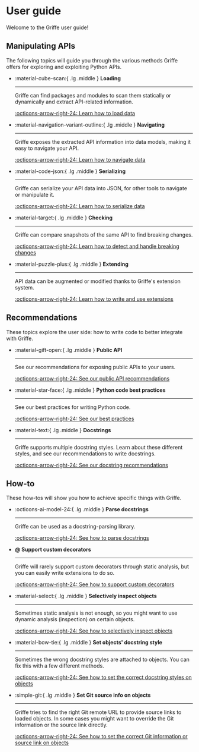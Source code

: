 # User guide

Welcome to the Griffe user guide!

## Manipulating APIs

The following topics will guide you through the various methods Griffe offers for exploring and exploiting Python APIs.

<div class="grid cards" markdown>

- :material-cube-scan:{ .lg .middle } **Loading**

    ---

    Griffe can find packages and modules to scan them statically or dynamically and extract API-related information.

    [:octicons-arrow-right-24: Learn how to load data](users/loading.md)

- :material-navigation-variant-outline:{ .lg .middle } **Navigating**

    ---

    Griffe exposes the extracted API information into data models, making it easy to navigate your API.

    [:octicons-arrow-right-24: Learn how to navigate data](users/navigating.md)

- :material-code-json:{ .lg .middle } **Serializing**

    ---

    Griffe can serialize your API data into JSON, for other tools to navigate or manipulate it.

    [:octicons-arrow-right-24: Learn how to serialize data](users/serializing.md)

- :material-target:{ .lg .middle } **Checking**

    ---

    Griffe can compare snapshots of the same API to find breaking changes.

    [:octicons-arrow-right-24: Learn how to detect and handle breaking changes](users/checking.md)

- :material-puzzle-plus:{ .lg .middle } **Extending**

    ---

    API data can be augmented or modified thanks to Griffe's extension system.

    [:octicons-arrow-right-24: Learn how to write and use extensions](users/extending.md)

</div>

## Recommendations

These topics explore the user side: how to write code to better integrate with Griffe.

<div class="grid cards" markdown>

- :material-gift-open:{ .lg .middle } **Public API**

    ---

    See our recommendations for exposing public APIs to your users.

    [:octicons-arrow-right-24: See our public API recommendations](users/recommendations/public-apis.md)

- :material-star-face:{ .lg .middle } **Python code best practices**

    ---

    See our best practices for writing Python code.

    [:octicons-arrow-right-24: See our best practices](users/recommendations/python-code.md)

- :material-text:{ .lg .middle } **Docstrings**

    ---

    Griffe supports multiple docstring styles. Learn about these different styles, and see our recommendations to write docstrings.

    [:octicons-arrow-right-24: See our docstring recommendations](users/recommendations/docstrings.md)

</div>

## How-to

These how-tos will show you how to achieve specific things with Griffe.

<div class="grid cards" markdown>

-   :octicons-ai-model-24:{ .lg .middle } **Parse docstrings**

    ---

    Griffe can be used as a docstring-parsing library.

    [:octicons-arrow-right-24: See how to parse docstrings](users/how-to/parse-docstrings.md)

-   **@ Support custom decorators**

    ---

    Griffe will rarely support custom decorators through static analysis, but you can easily write extensions to do so.

    [:octicons-arrow-right-24: See how to support custom decorators](users/how-to/support-decorators.md)

-   :material-select:{ .lg .middle } **Selectively inspect objects**

    ---

    Sometimes static analysis is not enough, so you might want to use dynamic analysis (inspection) on certain objects.

    [:octicons-arrow-right-24: See how to selectively inspect objects](users/how-to/selectively-inspect.md)

-   :material-bow-tie:{ .lg .middle } **Set objects' docstring style**

    ---

    Sometimes the wrong docstring styles are attached to objects. You can fix this with a few different methods.

    [:octicons-arrow-right-24: See how to set the correct docstring styles on objects](users/how-to/set-docstring-styles.md)

-   :simple-git:{ .lg .middle } **Set Git source info on objects**

    ---

    Griffe tries to find the right Git remote URL to provide source links to loaded objects. In some cases you might want to override the Git information or the source link directly.

    [:octicons-arrow-right-24: See how to set the correct Git information or source link on objects](users/how-to/set-git-info.md)

</div>
